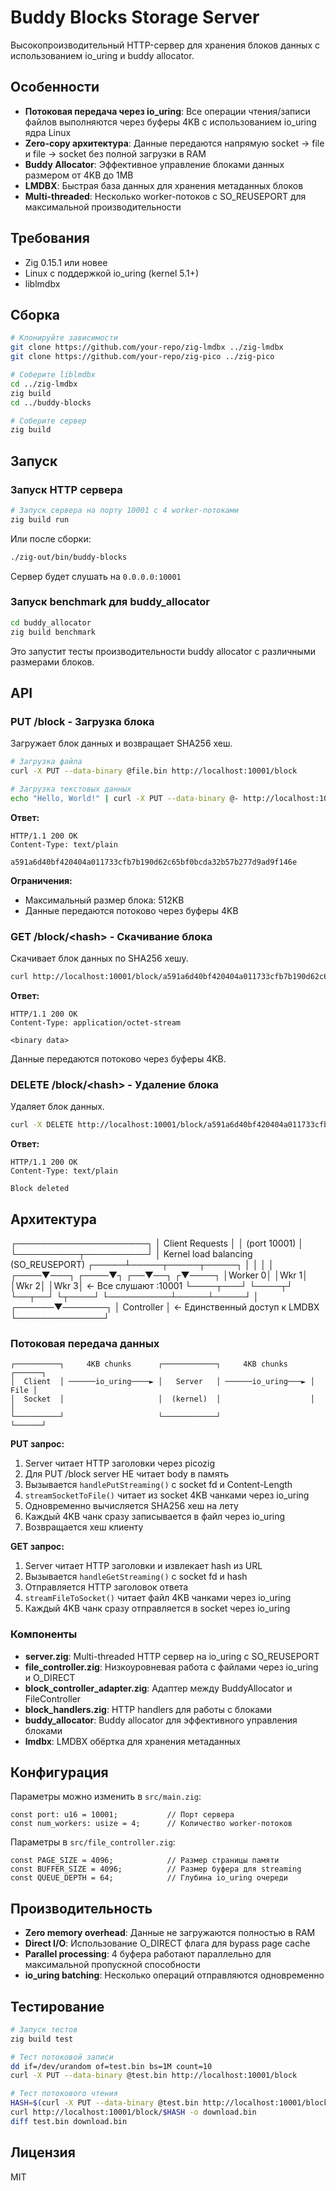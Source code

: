 # Buddy Blocks Storage Server

Высокопроизводительный HTTP-сервер для хранения блоков данных с использованием io_uring и buddy allocator.

## Особенности

- **Потоковая передача через io_uring**: Все операции чтения/записи файлов выполняются через буферы 4KB с использованием io_uring ядра Linux
- **Zero-copy архитектура**: Данные передаются напрямую socket → file и file → socket без полной загрузки в RAM
- **Buddy Allocator**: Эффективное управление блоками данных размером от 4KB до 1MB
- **LMDBX**: Быстрая база данных для хранения метаданных блоков
- **Multi-threaded**: Несколько worker-потоков с SO_REUSEPORT для максимальной производительности

## Требования

- Zig 0.15.1 или новее
- Linux с поддержкой io_uring (kernel 5.1+)
- liblmdbx

## Сборка

```bash
# Клонируйте зависимости
git clone https://github.com/your-repo/zig-lmdbx ../zig-lmdbx
git clone https://github.com/your-repo/zig-pico ../zig-pico

# Соберите liblmdbx
cd ../zig-lmdbx
zig build
cd ../buddy-blocks

# Соберите сервер
zig build
```

## Запуск

### Запуск HTTP сервера

```bash
# Запуск сервера на порту 10001 с 4 worker-потоками
zig build run
```

Или после сборки:

```bash
./zig-out/bin/buddy-blocks
```

Сервер будет слушать на `0.0.0.0:10001`

### Запуск benchmark для buddy_allocator

```bash
cd buddy_allocator
zig build benchmark
```

Это запустит тесты производительности buddy allocator с различными размерами блоков.

## API

### PUT /block - Загрузка блока

Загружает блок данных и возвращает SHA256 хеш.

```bash
# Загрузка файла
curl -X PUT --data-binary @file.bin http://localhost:10001/block

# Загрузка текстовых данных
echo "Hello, World!" | curl -X PUT --data-binary @- http://localhost:10001/block
```

**Ответ:**
```
HTTP/1.1 200 OK
Content-Type: text/plain

a591a6d40bf420404a011733cfb7b190d62c65bf0bcda32b57b277d9ad9f146e
```

**Ограничения:**
- Максимальный размер блока: 512KB
- Данные передаются потоково через буферы 4KB

### GET /block/\<hash\> - Скачивание блока

Скачивает блок данных по SHA256 хешу.

```bash
curl http://localhost:10001/block/a591a6d40bf420404a011733cfb7b190d62c65bf0bcda32b57b277d9ad9f146e -o output.bin
```

**Ответ:**
```
HTTP/1.1 200 OK
Content-Type: application/octet-stream

<binary data>
```

Данные передаются потоково через буферы 4KB.

### DELETE /block/\<hash\> - Удаление блока

Удаляет блок данных.

```bash
curl -X DELETE http://localhost:10001/block/a591a6d40bf420404a011733cfb7b190d62c65bf0bcda32b57b277d9ad9f146e
```

**Ответ:**
```
HTTP/1.1 200 OK
Content-Type: text/plain

Block deleted
```

## Архитектура

  ┌─────────────────────┐
  │   Client Requests   │
  │    (port 10001)     │
  └──────────┬──────────┘
             │ Kernel load balancing (SO_REUSEPORT)
       ┌─────┴─────┬─────┬─────┐
       │           │     │     │
  ┌────▼───┐ ┌────▼┐ ┌──▼──┐ ┌▼────┐
  │Worker 0│ │Wkr 1│ │Wkr 2│ │Wkr 3│  ← Все слушают :10001
  └────┬───┘ └────┬┘ └──┬──┘ └┬────┘
       └──────────┴─────┴─────┘
                 │
          ┌──────▼───────┐
          │  Controller  │ ← Единственный доступ к LMDBX
          └──────────────┘

### Потоковая передача данных

```
┌──────────┐     4KB chunks      ┌────────────┐     4KB chunks     ┌──────┐
│  Client  │ ──────io_uring────► │   Server   │ ──────io_uring───► │ File │
│  Socket  │                     │  (kernel)  │                    │      │
└──────────┘                     └────────────┘                    └──────┘
```

**PUT запрос:**
1. Server читает HTTP заголовки через picozig
2. Для PUT /block server НЕ читает body в память
3. Вызывается `handlePutStreaming()` с socket fd и Content-Length
4. `streamSocketToFile()` читает из socket 4KB чанками через io_uring
5. Одновременно вычисляется SHA256 хеш на лету
6. Каждый 4KB чанк сразу записывается в файл через io_uring
7. Возвращается хеш клиенту

**GET запрос:**
1. Server читает HTTP заголовки и извлекает hash из URL
2. Вызывается `handleGetStreaming()` с socket fd и hash
3. Отправляется HTTP заголовок ответа
4. `streamFileToSocket()` читает файл 4KB чанками через io_uring
5. Каждый 4KB чанк сразу отправляется в socket через io_uring

### Компоненты

- **server.zig**: Multi-threaded HTTP сервер на io_uring с SO_REUSEPORT
- **file_controller.zig**: Низкоуровневая работа с файлами через io_uring и O_DIRECT
- **block_controller_adapter.zig**: Адаптер между BuddyAllocator и FileController
- **block_handlers.zig**: HTTP handlers для работы с блоками
- **buddy_allocator**: Buddy allocator для эффективного управления блоками
- **lmdbx**: LMDBX обёртка для хранения метаданных

## Конфигурация

Параметры можно изменить в `src/main.zig`:

```zig
const port: u16 = 10001;           // Порт сервера
const num_workers: usize = 4;      // Количество worker-потоков
```

Параметры в `src/file_controller.zig`:

```zig
const PAGE_SIZE = 4096;            // Размер страницы памяти
const BUFFER_SIZE = 4096;          // Размер буфера для streaming
const QUEUE_DEPTH = 64;            // Глубина io_uring очереди
```

## Производительность

- **Zero memory overhead**: Данные не загружаются полностью в RAM
- **Direct I/O**: Использование O_DIRECT флага для bypass page cache
- **Parallel processing**: 4 буфера работают параллельно для максимальной пропускной способности
- **io_uring batching**: Несколько операций отправляются одновременно

## Тестирование

```bash
# Запуск тестов
zig build test

# Тест потоковой записи
dd if=/dev/urandom of=test.bin bs=1M count=10
curl -X PUT --data-binary @test.bin http://localhost:10001/block

# Тест потокового чтения
HASH=$(curl -X PUT --data-binary @test.bin http://localhost:10001/block)
curl http://localhost:10001/block/$HASH -o download.bin
diff test.bin download.bin
```

## Лицензия

MIT

